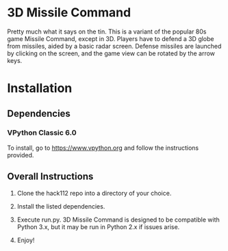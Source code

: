 # 3D Missile Command

Pretty much what it says on the tin. This is a variant of the popular 80s game
Missile Command, except in 3D. Players have to defend a 3D globe from missiles,
aided by a basic radar screen. Defense missiles are launched by clicking on the
screen, and the game view can be rotated by the arrow keys.

# Installation

## Dependencies

### VPython Classic 6.0
To install, go to https://www.vpython.org and follow the instructions provided.

## Overall Instructions

1. Clone the hack112 repo into a directory of your choice.

2. Install the listed dependencies.

3. Execute run.py. 3D Missile Command is designed to be compatible with Python
   3.x, but it may be run in Python 2.x if issues arise.

4. Enjoy!  
